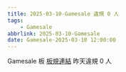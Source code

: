 ```yaml
---
title: 2025-03-10-Gamesale 違規 0 人
tags:
    - Gamesale
abbrlink: 2025-03-10-Gamesale
date: Gamesale-2025-03-10 12:00:00
---
```

Gamesale 板 [板規連結](https://www.ptt.cc/bbs/Gossiping/M.1637425085.A.07D.html)
昨天違規 0 人
